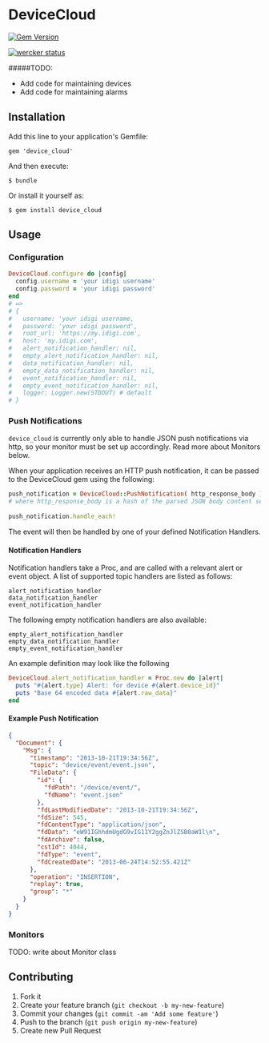 # DeviceCloud

[![Gem Version](https://badge.fury.io/rb/device_cloud.png)](http://badge.fury.io/rb/device_cloud)

[![wercker status](https://app.wercker.com/status/88a596a14228b6d5b8e7a57dd5d6db55/m/ "wercker status")](https://app.wercker.com/project/bykey/88a596a14228b6d5b8e7a57dd5d6db55)

#####TODO:

* Add code for maintaining devices
* Add code for maintaining alarms

## Installation
Add this line to your application's Gemfile:

    gem 'device_cloud'

And then execute:

    $ bundle

Or install it yourself as:

    $ gem install device_cloud

## Usage

### Configuration

```ruby
DeviceCloud.configure do |config|
  config.username = 'your idigi username'
  config.password = 'your idigi password'
end
# =>
# {
#   username: 'your idigi username,
#   password: 'your idigi password',
#   root_url: 'https://my.idigi.com',
#   host: 'my.idigi.com',
#   alert_notification_handler: nil,
#   empty_alert_notification_handler: nil,
#   data_notification_handler: nil,
#   empty_data_notification_handler: nil,
#   event_notification_handler: nil,
#   empty_event_notification_handler: nil,
#   logger: Logger.new(STDOUT) # default
# }
```


### Push Notifications

`device_cloud` is currently only able to handle JSON push notifications via http, so your monitor must be set up accordingly. Read more about Monitors below.

When your application receives an HTTP push notification, it can be passed to the DeviceCloud gem using the following:

```ruby
push_notification = DeviceCloud::PushNotification( http_response_body )
# where http_response_body is a hash of the parsed JSON body content sent by DeviceCloud
  
push_notification.handle_each!
```

The event will then be handled by one of your defined Notification Handlers.

#### Notification Handlers

Notification handlers take a Proc, and are called with a relevant alert or event object. A list of supported topic handlers are listed as follows:

    alert_notification_handler
    data_notification_handler
    event_notification_handler

The following empty notification handlers are also available:

    empty_alert_notification_handler
    empty_data_notification_handler
    empty_event_notification_handler

An example definition may look like the following

```ruby
DeviceCloud.alert_notification_handler = Proc.new do |alert|
  puts "#{alert.type} Alert: for device #{alert.device_id}"
  puts "Base 64 encoded data #{alert.raw_data}"
end
```

#### Example Push Notification


```json
{
  "Document": {
    "Msg": {
      "timestamp": "2013-10-21T19:34:56Z",
      "topic": "device/event/event.json",
      "FileData": {
        "id": {
          "fdPath": "/device/event/",
          "fdName": "event.json"
        },
        "fdLastModifiedDate": "2013-10-21T19:34:56Z",
        "fdSize": 545,
        "fdContentType": "application/json",
        "fdData": "eW91IGhhdmUgdG9vIG11Y2ggZnJlZSB0aW1l\n",
        "fdArchive": false,
        "cstId": 4044,
        "fdType": "event",
        "fdCreatedDate": "2013-06-24T14:52:55.421Z"
      },
      "operation": "INSERTION",
      "replay": true,
      "group": "*"
    }
  }
}
```

### Monitors

TODO: write about Monitor class

## Contributing

1. Fork it
2. Create your feature branch (`git checkout -b my-new-feature`)
3. Commit your changes (`git commit -am 'Add some feature'`)
4. Push to the branch (`git push origin my-new-feature`)
5. Create new Pull Request
